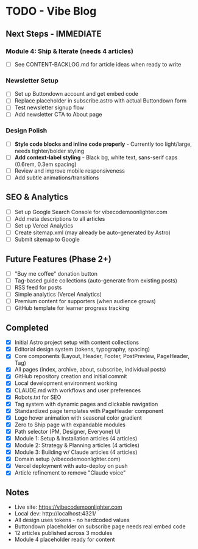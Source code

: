 # TODO - Vibe Blog

## Next Steps - IMMEDIATE

### Module 4: Ship & Iterate (needs 4 articles)
- [ ] See CONTENT-BACKLOG.md for article ideas when ready to write

### Newsletter Setup
- [ ] Set up Buttondown account and get embed code
- [ ] Replace placeholder in subscribe.astro with actual Buttondown form
- [ ] Test newsletter signup flow
- [ ] Add newsletter CTA to About page

### Design Polish
- [ ] **Style code blocks and inline code properly** - Currently too light/large, needs tighter/bolder styling
- [ ] **Add context-label styling** - Black bg, white text, sans-serif caps (0.6rem, 0.3em spacing)
- [ ] Review and improve mobile responsiveness
- [ ] Add subtle animations/transitions

## SEO & Analytics

- [ ] Set up Google Search Console for vibecodemoonlighter.com
- [ ] Add meta descriptions to all articles
- [ ] Set up Vercel Analytics
- [ ] Create sitemap.xml (may already be auto-generated by Astro)
- [ ] Submit sitemap to Google

## Future Features (Phase 2+)

- [ ] "Buy me coffee" donation button
- [ ] Tag-based guide collections (auto-generate from existing posts)
- [ ] RSS feed for posts
- [ ] Simple analytics (Vercel Analytics)
- [ ] Premium content for supporters (when audience grows)
- [ ] GitHub template for learner progress tracking

## Completed

- [x] Initial Astro project setup with content collections
- [x] Editorial design system (tokens, typography, spacing)
- [x] Core components (Layout, Header, Footer, PostPreview, PageHeader, Tag)
- [x] All pages (index, archive, about, subscribe, individual posts)
- [x] GitHub repository creation and initial commit
- [x] Local development environment working
- [x] CLAUDE.md with workflows and user preferences
- [x] Robots.txt for SEO
- [x] Tag system with dynamic pages and clickable navigation
- [x] Standardized page templates with PageHeader component
- [x] Logo hover animation with seasonal color gradient
- [x] Zero to Ship page with expandable modules
- [x] Path selector (PM, Designer, Everyone) UI
- [x] Module 1: Setup & Installation articles (4 articles)
- [x] Module 2: Strategy & Planning articles (4 articles)
- [x] Module 3: Building w/ Claude articles (4 articles)
- [x] Domain setup (vibecodemoonlighter.com)
- [x] Vercel deployment with auto-deploy on push
- [x] Article refinement to remove "Claude voice"

## Notes

- Live site: https://vibecodemoonlighter.com
- Local dev: http://localhost:4321/
- All design uses tokens - no hardcoded values
- Buttondown placeholder on subscribe page needs real embed code
- 12 articles published across 3 modules
- Module 4 placeholder ready for content